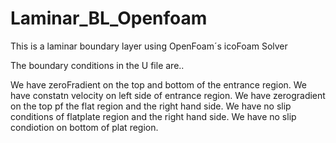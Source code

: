 # Laminar_BL_Openfoam
This is a laminar boundary layer using OpenFoam´s icoFoam Solver

The boundary conditions in the U file are..

We have zeroFradient on the top and bottom of the entrance region.
We have constatn velocity on left side of entrance region.
We have zerogradient on the top pf the flat region and the right hand side.
We have no slip conditions of flatplate region and the right hand side.
We have no slip condiotion on bottom of plat region.
